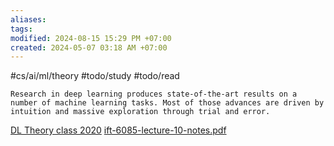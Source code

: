 ```yaml
---
aliases: 
tags: 
modified: 2024-08-15 15:29 PM +07:00
created: 2024-05-07 03:18 AM +07:00
---
```

#cs/ai/ml/theory #todo/study #todo/read 

```ad-quote
Research in deep learning produces state-of-the-art results on a number of machine learning tasks. Most of those advances are driven by intuition and massive exploration through trial and error.
```

[DL Theory class 2020](http://mitliagkas.github.io/ift6085-dl-theory-class-2020/)
[ift-6085-lecture-10-notes.pdf](https://mitliagkas.github.io/ift6085-2020/ift-6085-lecture-10-notes.pdf)